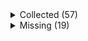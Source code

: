 <details><summary>Collected (57)</summary>
<p>

| Packet |
| --- |
| login |
| custom_payload |
| difficulty |
| spawn_position |
| abilities |
| held_item_slot |
| entity_status |
| statistics |
| player_info |
| position |
| world_border |
| update_time |
| window_items |
| set_slot |
| map_chunk |
| spawn_entity |
| entity_metadata |
| entity_velocity |
| entity_update_attributes |
| update_health |
| experience |
| block_change |
| multi_block_change |
| spawn_entity_living |
| entity_head_rotation |
| entity_move_look |
| chat |
| entity_equipment |
| entity_destroy |
| rel_entity_move |
| entity_teleport |
| named_entity_spawn |
| world_event |
| entity_look |
| keep_alive |
| tab_complete |
| combat_event |
| unload_chunk |
| respawn |
| game_state_change |
| sound_effect |
| set_cooldown |
| map |
| title |
| scoreboard_objective |
| scoreboard_display_objective |
| scoreboard_score |
| named_sound_effect |
| entity_effect |
| remove_entity_effect |
| open_window |
| craft_progress_bar |
| transaction |
| close_window |
| boss_bar |
| spawn_entity_painting |
| collect |

</p>
</details>
<details><summary>Missing (19)</summary>
<p>

| Packet |
| --- |
| spawn_entity_experience_orb |
| spawn_entity_weather |
| animation |
| block_break_animation |
| tile_entity_data |
| block_action |
| kick_disconnect |
| explosion |
| world_particles |
| entity |
| vehicle_move |
| open_sign_entity |
| bed |
| resource_pack_send |
| camera |
| attach_entity |
| set_passengers |
| teams |
| playerlist_header |

</p>
</details>